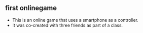 ## first onlinegame

-   This is an online game that uses a smartphone as a controller.
-   It was co-created with three friends as part of a class.
